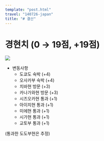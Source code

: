 ```yaml
---
template: "post.html"
travel: "140726-japan"
title: "# 결산"
---
```


# 경현치 (0 → 19점, +19점)

![](https://kkni.snack.studio/image/00000000000343000000011111400000000000000000000.svg)

* 변동사항
  * 도쿄도 숙박 (+4)
  * 오사카부 숙박 (+4)
  * 치바현 방문 (+3)
  * 카나가와현 방문 (+3)
  * 시즈오카현 통과 (+1)
  * 아이치현 통과 (+1)
  * 미에현 통과 (+1)
  * 시가현 통과 (+1)
  * 교토부 통과 (+1)

(통과한 도도부현은 추정)
